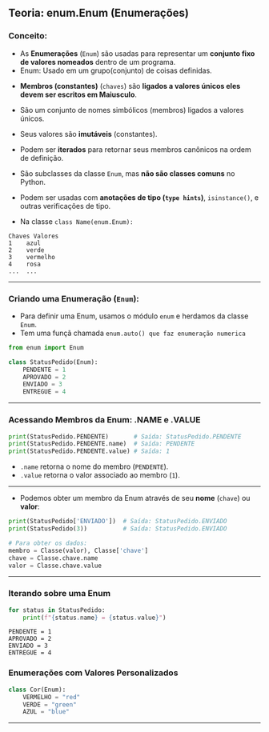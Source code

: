 ## Teoria: enum.Enum (Enumerações)
### Conceito:
- As **Enumerações** (`Enum`) são usadas para representar um **conjunto fixo de valores nomeados** dentro de um programa. 
- Enum: Usado em um grupo(conjunto) de coisas definidas. 
+ **Membros (constantes)** (`chaves`) são **ligados a valores únicos eles devem ser escritos em  Maiusculo**.  

+ São um conjunto de nomes simbólicos (membros) ligados a valores únicos.

+ Seus valores são **imutáveis** (constantes).  

+ Podem ser **iterados** para retornar seus membros canônicos na ordem de definição.  

+ São subclasses da classe `Enum`, mas **não são classes comuns** no Python.  

+ Podem ser usadas com **anotações de tipo (`type hints`)**, `isinstance()`, e outras verificações de tipo.  

- Na classe ```class Name(enum.Enum):```
```
Chaves Valores
1    azul
2    verde
3    vermelho
4    rosa
...  ...
```


---

### Criando uma Enumeração (`Enum`):  
- Para definir uma Enum, usamos o módulo `enum` e herdamos da classe `Enum`.  
- Tem uma funçã chamada `enum.auto() que faz enumeração numerica`
```python
from enum import Enum

class StatusPedido(Enum):
    PENDENTE = 1
    APROVADO = 2
    ENVIADO = 3
    ENTREGUE = 4
```

---

### Acessando Membros da Enum: .NAME e .VALUE 

```python
print(StatusPedido.PENDENTE)       # Saída: StatusPedido.PENDENTE
print(StatusPedido.PENDENTE.name)  # Saída: PENDENTE
print(StatusPedido.PENDENTE.value) # Saída: 1
```
- `.name` retorna o nome do membro (`PENDENTE`).  
- `.value` retorna o valor associado ao membro (`1`).  

---

- Podemos obter um membro da Enum através de seu **nome** (`chave`) ou **valor**:  

```python
print(StatusPedido['ENVIADO'])  # Saída: StatusPedido.ENVIADO
print(StatusPedido(3))          # Saída: StatusPedido.ENVIADO
```

```py
# Para obter os dados:
membro = Classe(valor), Classe['chave']
chave = Classe.chave.name
valor = Classe.chave.value
```
---

### **Iterando sobre uma Enum**  
```python
for status in StatusPedido:
    print(f"{status.name} = {status.value}")
``` 
```
PENDENTE = 1  
APROVADO = 2  
ENVIADO = 3  
ENTREGUE = 4  
```
### **Enumerações com Valores Personalizados**  

```python
class Cor(Enum):
    VERMELHO = "red"
    VERDE = "green"
    AZUL = "blue"
```
---